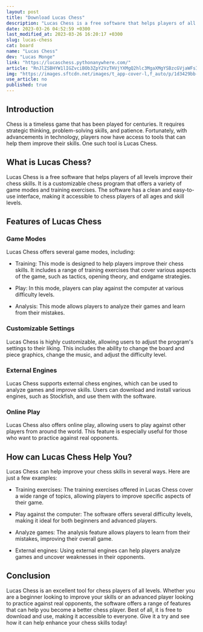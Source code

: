 ```yaml
---
layout: post
title: "Download Lucas Chess"
description: "Lucas Chess is a free software that helps players of all levels improve their chess skills. Read on to learn more about Lucas Chess and how it can help you become a better chess player."
date: 2023-03-26 04:52:59 +0300
last_modified_at: 2023-03-26 16:20:17 +0300
slug: lucas-chess
cat: board
name: "Lucas Chess"
dev: "Lucas Monge"
link: "https://lucaschess.pythonanywhere.com/"
article: "RnJlZSBHYW1lIGZvciBOb3ZpY2VzTHVjYXMgQ2hlc3MgaXMgYSBzcGVjaWFsIHByb2dyYW1tZSB0aGF0IHRlYWNoZXMgdXNlcnMgYSB3aWRlIHJhbmdlIG9mIHN0cmF0ZWdpZXMgdGhhdCB0aGV5IGNhbiB1c2UgdG8gaW1wcm92ZSB0aGVpciBjaGVzcyBnYW1lLiBBbHRob3VnaCBpdCBpcyBub3QgcG9zc2libGUgZm9yIHR3byBwZW9wbGUgdG8gcGxheSB0b2dldGhlciwgdGhlcmUgYXJlIHRpcHMgZm9yIGFsbCBza2lsbCBsZXZlbHMgaGVyZS4gQW55b25lIHdobyBpcyBsb29raW5nIGZvciBhIGdvb2Qgd2F5IHRvIGltcHJvdmUgdGhlaXIgY2hlc3MgZ2FtZSBzaG91bGQgbWFrZSBzdXJlIHRoZXkgdGFrZSBhIGNsb3NlciBsb29rIGF0IEx1Y2FzIENoZXNzLg=="
img: "https://images.sftcdn.net/images/t_app-cover-l,f_auto/p/1d3429bb-b686-413f-abd2-25d970f33d2e/3951942746/lucas-chess-lucas%20chess%202.png"
use_article: no
published: true
---
```

## Introduction

Chess is a timeless game that has been played for centuries. It requires strategic thinking, problem-solving skills, and patience. Fortunately, with advancements in technology, players now have access to tools that can help them improve their skills. One such tool is Lucas Chess.

## What is Lucas Chess?

Lucas Chess is a free software that helps players of all levels improve their chess skills. It is a customizable chess program that offers a variety of game modes and training exercises. The software has a clean and easy-to-use interface, making it accessible to chess players of all ages and skill levels.

## Features of Lucas Chess

### Game Modes

Lucas Chess offers several game modes, including:

- Training: This mode is designed to help players improve their chess skills. It includes a range of training exercises that cover various aspects of the game, such as tactics, opening theory, and endgame strategies.

- Play: In this mode, players can play against the computer at various difficulty levels.

- Analysis: This mode allows players to analyze their games and learn from their mistakes.

### Customizable Settings

Lucas Chess is highly customizable, allowing users to adjust the program's settings to their liking. This includes the ability to change the board and piece graphics, change the music, and adjust the difficulty level.

### External Engines

Lucas Chess supports external chess engines, which can be used to analyze games and improve skills. Users can download and install various engines, such as Stockfish, and use them with the software.

### Online Play

Lucas Chess also offers online play, allowing users to play against other players from around the world. This feature is especially useful for those who want to practice against real opponents.

## How can Lucas Chess Help You?

Lucas Chess can help improve your chess skills in several ways. Here are just a few examples:

- Training exercises: The training exercises offered in Lucas Chess cover a wide range of topics, allowing players to improve specific aspects of their game.

- Play against the computer: The software offers several difficulty levels, making it ideal for both beginners and advanced players.

- Analyze games: The analysis feature allows players to learn from their mistakes, improving their overall game.

- External engines: Using external engines can help players analyze games and uncover weaknesses in their opponents.

## Conclusion

Lucas Chess is an excellent tool for chess players of all levels. Whether you are a beginner looking to improve your skills or an advanced player looking to practice against real opponents, the software offers a range of features that can help you become a better chess player. Best of all, it is free to download and use, making it accessible to everyone. Give it a try and see how it can help enhance your chess skills today!
